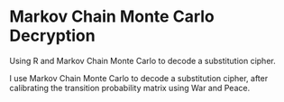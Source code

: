 # Markov Chain Monte Carlo Decryption
Using R and Markov Chain Monte Carlo to decode a substitution cipher.

I use Markov Chain Monte Carlo to decode a substitution cipher, after calibrating the transition probability matrix using War and Peace.
